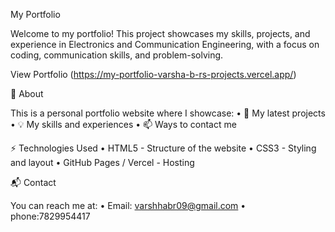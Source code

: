 My Portfolio

Welcome to my portfolio! This project showcases my skills, projects, and experience in Electronics and Communication Engineering, with a focus on coding, communication skills, and problem-solving.

View Portfolio (https://my-portfolio-varsha-b-rs-projects.vercel.app/)

📌 About

This is a personal portfolio website where I showcase:
	•	📝 My latest projects
	•	💡 My skills and experiences
	•	📫 Ways to contact me

⚡ Technologies Used
	•	HTML5 - Structure of the website
	•	CSS3 - Styling and layout
	•	GitHub Pages / Vercel - Hosting
 
📬 Contact

You can reach me at:
	•	Email: varshhabr09@gmail.com
	•	phone:7829954417
